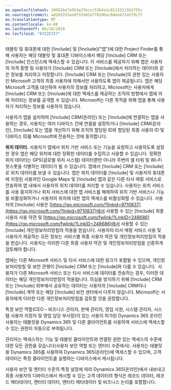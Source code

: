 ```yaml
---
ms.openlocfilehash: 19452be7e5b3a37eccc53b4a1c01133121b1755c
ms.sourcegitcommit: ad203331ee9737e82ef70206ac04eeb72a5f9c7f
ms.translationtype: MT
ms.contentlocale: ko-KR
ms.lasthandoff: 06/18/2019
ms.locfileid: "67225727"
---
```

태블릿 및 휴대폰에 대한 [!include[](../includes/pn-dynamics-crm.md)] 및 [!include[](../includes/pn-project-finder-dyn-365.md)]("앱")에 대한 Project Finder를 통해 사용자는 해당 태블릿 및 휴대폰 디바이스에서 해당 [!include[](../includes/pn-microsoft-dynamics.md)] CRM 또는 [!include[](../includes/pn-dynamics-crm.md)] 인스턴스에 액세스할 수 있습니다. 이 서비스를 제공하기 위해 앱은 사용자의 자격 증명 및 사용자가 [!include[](../includes/pn-microsoft-dynamics.md)] CRM 또는 [!include[](../includes/pn-dynamics-crm.md)]에서 처리하는 데이터와 같은 정보를 처리하고 저장합니다. [!include[](../includes/pn-microsoft-dynamics.md)] CRM 또는 [!include[](../includes/pn-dynamics-crm.md)]의 권한 있는 사용자인 Microsoft 고객의 최종 사용자에 의해서만 사용하도록 앱이 제공됩니다. 앱은 해당 Microsoft 고객을 대신하여 사용자의 정보를 처리하고, Microsoft는 사용자에게 [!include[](../includes/pn-microsoft-dynamics.md)] CRM 또는 [!include[](../includes/pn-dynamics-crm.md)]에 대한 액세스를 제공하는 조직의 방향에서 앱에 의해 처리되는 정보를 공개할 수 있습니다. Microsoft는 다른 목적을 위해 앱을 통해 사용자가 처리하는 정보를 사용하지 않습니다.  

사용자가 앱을 설치하여 [!include[](../includes/pn-microsoft-dynamics.md)] CRM(온라인) 또는 [!include[](../includes/pn-crm-online.md)]에 연결하는 앱을 사용하는 경우, 사용자는 여러 디바이스 간에 연결을 설정하거나 [!include[](../includes/pn-microsoft-dynamics.md)] CRM(온라인), [!include[](../includes/pn-crm-online.md)] 또는 앱을 개선하기 위해 조직의 할당된 ID와 할당된 최종 사용자 ID 및 디바이스 ID를 Microsoft에 전송하는 것에 동의합니다.  

**위치 데이터.** 사용자가 앱에서 위치 기반 서비스 또는 기능을 요청하고 사용하도록 설정한 경우 앱은 해당 위치에 대한 정확한 데이터를 수집하고 사용할 수 있습니다. 정확한 위치 데이터는 GPS(글로벌 위치 시스템) 데이터뿐만 아니라 주변의 셀 타워 및 Wi-Fi 핫스폿을 식별하는 데이터가 될 수 있습니다. 앱에서 [!include[](../includes/pn-microsoft-dynamics.md)] CRM 또는 [!include[](../includes/pn-dynamics-crm.md)]로 위치 데이터를 보낼 수 있습니다. 앱은 위치 데이터를 [!include[](../includes/pn-bing-maps.md)] 및 사용자의 휴대폰에 지정된 사용자인 Google Maps 및 [!include[](../includes/tn-apple.md)] 맵과 같은 다른 타사 매핑 서비스로 전송하여 앱 내에서 사용자의 위치 데이터를 처리할 수 있습니다. 사용자는 위치 서비스를 사용 중지하거나 위치 서비스에 대한 앱 서비스를 해제하여 위치 기반 서비스나 기능을 비활성화하거나 사용자의 위치에 대한 앱의 액세스를 비활성화할 수 있습니다. 사용자의 [!include[](../includes/pn-bing-maps.md)] 사용은 [https://go.microsoft.com/?linkid=9710837](https://go.microsoft.com/?linkid=9710837)에서 사용할 수 있는 [!include[](../includes/pn-bing-maps.md)] 최종 사용자 사용 약관 및 [https://go.microsoft.com/fwlink/?LinkID=248686](https://go.microsoft.com/fwlink/?LinkID=248686)에서 사용할 수 있는 [!include[](../includes/pn-bing-maps.md)] 개인정보처리방침의 적용을 받습니다. 사용자의 타사 매핑 서비스 사용 및 사용자가 제공하는 모든 정보는 서비스별 최종 사용자 약관 및 개인정보처리방침의 적용을 받습니다. 사용자는 이러한 다른 최종 사용자 약관 및 개인정보처리방침을 신중하게 검토해야 합니다.

앱에는 다른 Microsoft 서비스 및 타사 서비스에 대한 링크가 포함될 수 있으며, 개인정보처리방침 및 보안 관행이 [!include[](../includes/pn-microsoft-dynamics.md)] CRM 또는 [!include[](../includes/pn-dynamics-crm.md)]와 다를 수 있습니다.  사용자가 다른 Microsoft 서비스 또는 타사 서비스에 데이터를 전송하는 경우, 이러한 데이터는 해당 개인정보처리방침이 적용됩니다. 의심을 방지하기 위해 [!include[](../includes/pn-microsoft-dynamics.md)] CRM 또는 [!include[](../includes/pn-dynamics-crm.md)] 외부에서 공유하는 데이터는 사용자의 [!include[](../includes/pn-microsoft-dynamics.md)] CRM이나 [!include[](../includes/pn-dynamics-crm.md)] 계약 또는 해당 [!include[](../includes/pn-microsoft-dynamics.md)] 보안 센터에서 다루지 않습니다. Microsoft는 사용자에게 이러한 다른 개인정보처리방침을 검토할 것을 권장합니다.

특정 보안 역할(CEO – 비즈니스 관리자, 판매 관리자, 영업 사원, 시스템 관리자, 시스템 사용자 지정자 및 영업 담당 부사장)이 있는 사용이 허가된 Dynamics 365 온라인 사용자는 태블릿용 Dynamics 365 및 다른 클라이언트를 사용하여 서비스에 액세스할 수 있는 권한이 자동으로 부여됩니다.  
  
관리자는 액세스하는 기능 및 태블릿 클라이언트와 연결된 권한 있는 액세스의 수준에 대한 모든 권한을 갖습니다(사용자 보안 역할 또는 엔터티 수준에서). 사용자는 태블릿용 Dynamics 365를 사용하여 Dynamics 365(온라인)에 액세스할 수 있으며, 고객 데이터는 특정 클라이언트를 실행하는 디바이스에서 캐시됩니다.  
  
사용자 보안 및 엔터티 수준의 특정 설정에 따라 Dynamics 365(온라인)에서 내보내고 최종 사용자의 디바이스에서 캐시할 수 있는 고객 데이터의 형식은 레코드 데이터, 레코드 메타데이터, 엔터티 데이터, 엔터티 메타데이터 및 비즈니스 논리를 포함합니다.
